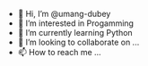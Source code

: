 - 👋 Hi, I’m @umang-dubey
- 👀 I’m interested in Progamming
- 🌱 I’m currently learning Python
- 💞️ I’m looking to collaborate on ...
- 📫 How to reach me ...

<!---
umang-dubey/umang-dubey is a ✨ special ✨ repository because its `README.md` (this file) appears on your GitHub profile.
You can click the Preview link to take a look at your changes.
--->
